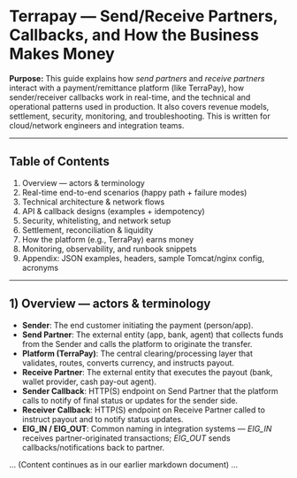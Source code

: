 # Terrapay — Send/Receive Partners, Callbacks, and How the Business Makes Money

**Purpose:** This guide explains how *send partners* and *receive partners* interact with a payment/remittance platform (like TerraPay), how sender/receiver callbacks work in real-time, and the technical and operational patterns used in production. It also covers revenue models, settlement, security, monitoring, and troubleshooting. This is written for cloud/network engineers and integration teams.

---

## Table of Contents
1. Overview — actors & terminology
2. Real-time end-to-end scenarios (happy path + failure modes)
3. Technical architecture & network flows
4. API & callback designs (examples + idempotency)
5. Security, whitelisting, and network setup
6. Settlement, reconciliation & liquidity
7. How the platform (e.g., TerraPay) earns money
8. Monitoring, observability, and runbook snippets
9. Appendix: JSON examples, headers, sample Tomcat/nginx config, acronyms

---

## 1) Overview — actors & terminology

- **Sender**: The end customer initiating the payment (person/app). 
- **Send Partner**: The external entity (app, bank, agent) that collects funds from the Sender and calls the platform to originate the transfer.
- **Platform (TerraPay)**: The central clearing/processing layer that validates, routes, converts currency, and instructs payout.
- **Receive Partner**: The external entity that executes the payout (bank, wallet provider, cash pay-out agent).
- **Sender Callback**: HTTP(S) endpoint on Send Partner that the platform calls to notify of final status or updates for the sender side.
- **Receiver Callback**: HTTP(S) endpoint on Receive Partner called to instruct payout and to notify status updates.
- **EIG_IN / EIG_OUT**: Common naming in integration systems — *EIG_IN* receives partner-originated transactions; *EIG_OUT* sends callbacks/notifications back to partner.

... (Content continues as in our earlier markdown document) ...

